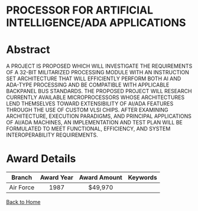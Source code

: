 
PROCESSOR FOR ARTIFICIAL INTELLIGENCE/ADA APPLICATIONS
======================================================

# Abstract


A PROJECT IS PROPOSED WHICH WILL INVESTIGATE THE REQUIREMENTS OF A 32-BIT MILITARIZED PROCESSING MODULE WITH AN INSTRUCTION SET ARCHITECTURE THAT WILL EFFICIENTLY PERFORM BOTH AI AND ADA-TYPE PROCESSING AND BE COMPATIBLE WITH APPLICABLE BACKPANEL BUS STANDARDS. THE PROPOSED PROJECT WILL RESEARCH CURRENTLY AVAILABLE MICROPROCESSORS WHOSE ARCHITECTURES LEND THEMSELVES TOWARD EXTENSIBILITY OF AI/ADA FEATURES THROUGH THE USE OF CUSTOM VLSI CHIPS. AFTER EXAMINING ARCHITECTURE, EXECUTION PARADIGMS, AND PRINCIPAL APPLICATIONS OF AI/ADA MACHINES, AN IMPLEMENTATION AND TEST PLAN WILL BE FORMULATED TO MEET FUNCTIONAL, EFFICIENCY, AND SYSTEM INTEROPERABILITY REQUIREMENTS.  

# Award Details

|Branch|Award Year|Award Amount|Keywords|
| :---: | :---: | :---: | :---: |
|Air Force|1987|$49,970||
  
  


[Back to Home](https://github.com/chrischow/dod_sbir_awards#153)